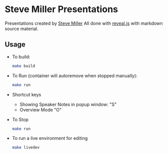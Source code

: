 # Steve Miller Presentations

Presentations created by [Steve Miller](https://www.r15cookie.com/about/)  All done with [reveal.js](https://revealjs.com/) with markdown source material.

## Usage

- To build:

  ```sh
  make build
  ```

- To Run (container will autoremove when stopped manually):

  ```sh
  make run
  ```

- Shortcut keys
  - Showing Speaker Notes in popup window: "S"
  - Overview Mode "O"

- To Stop
  ```sh
  make run
  ```

- To run a live environment for editing

  ```sh
  make livedev
  ```
